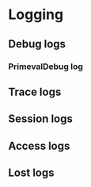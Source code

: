# Logging

## Debug logs

### PrimevalDebug log

## Trace logs

## Session logs

## Access logs

## Lost logs